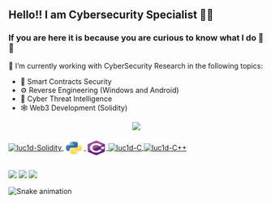 ## Hello!! I am Cybersecurity Specialist 👨‍💻

### If you are here it is because you are curious to know what I do 👾👋

🔭 I’m currently working with CyberSecurity Research in the following topics:
- 📄 Smart Contracts Security
- ⚙️ Reverse Engineering (Windows and Android)
- 👾 Cyber Threat Intelligence
- 🕸️ Web3 Development (Solidity)



<div align="center">
  <a href="https://github.com/luc1d-byte">
  <img height="180em" src="https://github-readme-stats.vercel.app/api?username=luc1d-byte&show_icons=true&theme=aura&include_all_commits=true&count_private=true"/>
</div>
  

  
<div style="display: inline_block"><br>
  <img align="center" alt="luc1d-Solidity" height="30" width="40" src="https://cdn.jsdelivr.net/gh/devicons/devicon/icons/solidity/solidity-plain.svg">
  <img align="center" alt="luc1d-Python" height="30" width="40" src="https://raw.githubusercontent.com/devicons/devicon/master/icons/python/python-original.svg">
  <img align="center" alt="luc1d-Csharp" height="30" width="40" src="https://raw.githubusercontent.com/devicons/devicon/master/icons/csharp/csharp-original.svg">
  <img align="center" alt="luc1d-C" height="30" width="40" src="https://cdn.jsdelivr.net/gh/devicons/devicon/icons/c/c-original.svg">
  <img align="center" alt="luc1d-C++" height="30" width="40" src="https://cdn.jsdelivr.net/gh/devicons/devicon/icons/cplusplus/cplusplus-original.svg">
</div>
  
  ##
 
<div> 
  <a href="https://instagram.com/carlosadrianosj" target="_blank"><img src="https://img.shields.io/badge/-Instagram-%23E4405F?style=for-the-badge&logo=instagram&logoColor=white" target="_blank"></a>
  <a href = "mailto:casj.sec@gmail.com"><img src="https://img.shields.io/badge/-Gmail-%23333?style=for-the-badge&logo=gmail&logoColor=white" target="_blank"></a>
  <a href="https://www.linkedin.com/in/carlosadrianosj" target="_blank"><img src="https://img.shields.io/badge/-LinkedIn-%230077B5?style=for-the-badge&logo=linkedin&logoColor=white" target="_blank"></a> 
 
  ![Snake animation](https://github.com/luc1d-byte/luc1d-byte/blob/output/github-contribution-grid-snake.svg)
 
</div>
